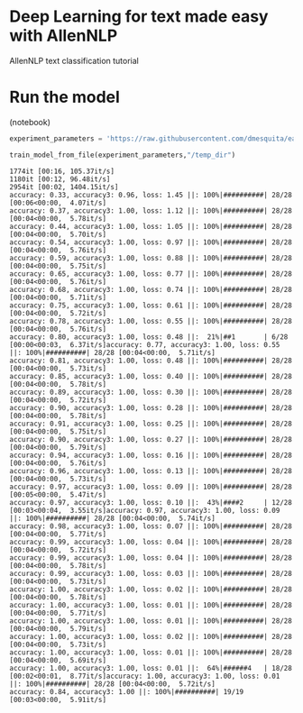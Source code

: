 # Deep Learning for text made easy with AllenNLP

AllenNLP text classification tutorial

# Run the model
(notebook)

```python
experiment_parameters = 'https://raw.githubusercontent.com/dmesquita/easy-deep-learning-with-AllenNLP/master/experiments/newsgroups_with_cuda.json'
```


```python
train_model_from_file(experiment_parameters,"/temp_dir") 
```

    1774it [00:16, 105.37it/s]
    1180it [00:12, 96.48it/s]
    2954it [00:02, 1404.15it/s]
    accuracy: 0.33, accuracy3: 0.96, loss: 1.45 ||: 100%|##########| 28/28 [00:06<00:00,  4.07it/s]
    accuracy: 0.37, accuracy3: 1.00, loss: 1.12 ||: 100%|##########| 28/28 [00:04<00:00,  5.78it/s]
    accuracy: 0.44, accuracy3: 1.00, loss: 1.05 ||: 100%|##########| 28/28 [00:04<00:00,  5.70it/s]
    accuracy: 0.54, accuracy3: 1.00, loss: 0.97 ||: 100%|##########| 28/28 [00:04<00:00,  5.76it/s]
    accuracy: 0.59, accuracy3: 1.00, loss: 0.88 ||: 100%|##########| 28/28 [00:04<00:00,  5.75it/s]
    accuracy: 0.65, accuracy3: 1.00, loss: 0.77 ||: 100%|##########| 28/28 [00:04<00:00,  5.76it/s]
    accuracy: 0.68, accuracy3: 1.00, loss: 0.74 ||: 100%|##########| 28/28 [00:04<00:00,  5.71it/s]
    accuracy: 0.75, accuracy3: 1.00, loss: 0.61 ||: 100%|##########| 28/28 [00:04<00:00,  5.72it/s]
    accuracy: 0.78, accuracy3: 1.00, loss: 0.55 ||: 100%|##########| 28/28 [00:04<00:00,  5.76it/s]
    accuracy: 0.80, accuracy3: 1.00, loss: 0.48 ||:  21%|##1       | 6/28 [00:00<00:03,  6.37it/s]accuracy: 0.77, accuracy3: 1.00, loss: 0.55 ||: 100%|##########| 28/28 [00:04<00:00,  5.71it/s]
    accuracy: 0.81, accuracy3: 1.00, loss: 0.48 ||: 100%|##########| 28/28 [00:04<00:00,  5.73it/s]
    accuracy: 0.85, accuracy3: 1.00, loss: 0.40 ||: 100%|##########| 28/28 [00:04<00:00,  5.78it/s]
    accuracy: 0.89, accuracy3: 1.00, loss: 0.30 ||: 100%|##########| 28/28 [00:04<00:00,  5.72it/s]
    accuracy: 0.90, accuracy3: 1.00, loss: 0.28 ||: 100%|##########| 28/28 [00:04<00:00,  5.78it/s]
    accuracy: 0.91, accuracy3: 1.00, loss: 0.25 ||: 100%|##########| 28/28 [00:04<00:00,  5.75it/s]
    accuracy: 0.90, accuracy3: 1.00, loss: 0.27 ||: 100%|##########| 28/28 [00:04<00:00,  5.79it/s]
    accuracy: 0.94, accuracy3: 1.00, loss: 0.16 ||: 100%|##########| 28/28 [00:04<00:00,  5.76it/s]
    accuracy: 0.96, accuracy3: 1.00, loss: 0.13 ||: 100%|##########| 28/28 [00:04<00:00,  5.73it/s]
    accuracy: 0.97, accuracy3: 1.00, loss: 0.09 ||: 100%|##########| 28/28 [00:05<00:00,  5.47it/s]
    accuracy: 0.97, accuracy3: 1.00, loss: 0.10 ||:  43%|####2     | 12/28 [00:03<00:04,  3.55it/s]accuracy: 0.97, accuracy3: 1.00, loss: 0.09 ||: 100%|##########| 28/28 [00:04<00:00,  5.74it/s]
    accuracy: 0.98, accuracy3: 1.00, loss: 0.07 ||: 100%|##########| 28/28 [00:04<00:00,  5.77it/s]
    accuracy: 0.99, accuracy3: 1.00, loss: 0.04 ||: 100%|##########| 28/28 [00:04<00:00,  5.72it/s]
    accuracy: 0.99, accuracy3: 1.00, loss: 0.04 ||: 100%|##########| 28/28 [00:04<00:00,  5.78it/s]
    accuracy: 0.99, accuracy3: 1.00, loss: 0.03 ||: 100%|##########| 28/28 [00:04<00:00,  5.73it/s]
    accuracy: 1.00, accuracy3: 1.00, loss: 0.02 ||: 100%|##########| 28/28 [00:04<00:00,  5.78it/s]
    accuracy: 1.00, accuracy3: 1.00, loss: 0.01 ||: 100%|##########| 28/28 [00:04<00:00,  5.77it/s]
    accuracy: 1.00, accuracy3: 1.00, loss: 0.01 ||: 100%|##########| 28/28 [00:04<00:00,  5.79it/s]
    accuracy: 1.00, accuracy3: 1.00, loss: 0.02 ||: 100%|##########| 28/28 [00:04<00:00,  5.73it/s]
    accuracy: 1.00, accuracy3: 1.00, loss: 0.01 ||: 100%|##########| 28/28 [00:04<00:00,  5.69it/s]
    accuracy: 1.00, accuracy3: 1.00, loss: 0.01 ||:  64%|######4   | 18/28 [00:02<00:01,  8.77it/s]accuracy: 1.00, accuracy3: 1.00, loss: 0.01 ||: 100%|##########| 28/28 [00:04<00:00,  5.72it/s]
    accuracy: 0.84, accuracy3: 1.00 ||: 100%|##########| 19/19 [00:03<00:00,  5.91it/s]




